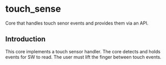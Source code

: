 # touch_sense
Core that handles touch senor events and provides them via an API.

## Introduction
This core implements a touch sensor handler. The core detects and holds events for SW to read. The user must lift the finger between touch events.
